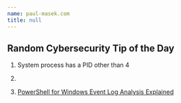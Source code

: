 ```yaml
---
name: paul-masek.com
title: null
---
```


## Random Cybersecurity Tip of the Day
1. System process has a PID other than 4
2. 

10. [PowerShell for Windows Event Log Analysis Explained](https://paul-masek.com/RCTotD/PowerShell_for_Windows_Event_Log_Analysis_Explained.md)